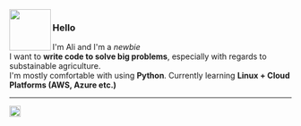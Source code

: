 <img align="left" width="74=px" src="https://i.imgur.com/H7CyKqX.jpeg">

### Hello  

I'm Ali and I'm a *newbie* <br>
I want to **write code to solve big problems**, especially with regards to substainable agriculture. <br>
I'm mostly comfortable with using **Python**. Currently learning  **Linux + Cloud Platforms (AWS, Azure etc.)** <br>

---

<a href="https://www.linkedin.com/in/muhammad-ali-fida/">
  <img align="left" alt="Ali's LinkedIn" width="20px" src="https://cdn.jsdelivr.net/npm/simple-icons@v3/icons/linkedin.svg" />
</a> 

<!---
M-AliFida/M-AliFida is a ✨ special ✨ repository because its `README.md` (this file) appears on your GitHub profile.
You can click the Preview link to take a look at your changes.
--->
